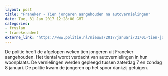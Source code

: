 ```yaml
---
layout: post
title: "Franeker - Tien jongeren aangehouden na autovernielingen"
date: Tue, 31 Jan 2017 12:28:00 GMT
categories: 
- fryslan 
- franekeradeel 
externe_link: "https://www.politie.nl/nieuws/2017/januari/31/01-tien-jongeren-aangehouden-na-autovernielingen.html"
---
```


De politie heeft de afgelopen weken tien jongeren uit Franeker aangehouden. Het tiental wordt verdacht van autovernielingen in hun woonplaats. De vernielingen werden gepleegd tussen zaterdag 7 en zondag 8 januari. De politie kwam de jongeren op het spoor dankzij getuigen.
